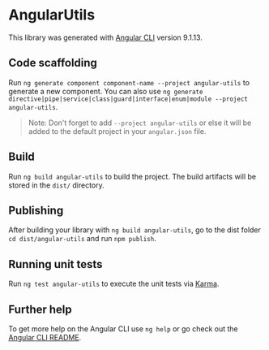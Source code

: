 # AngularUtils

This library was generated with [Angular CLI](https://github.com/angular/angular-cli) version 9.1.13.

## Code scaffolding

Run `ng generate component component-name --project angular-utils` to generate a new component. You can also use `ng generate directive|pipe|service|class|guard|interface|enum|module --project angular-utils`.
> Note: Don't forget to add `--project angular-utils` or else it will be added to the default project in your `angular.json` file. 

## Build

Run `ng build angular-utils` to build the project. The build artifacts will be stored in the `dist/` directory.

## Publishing

After building your library with `ng build angular-utils`, go to the dist folder `cd dist/angular-utils` and run `npm publish`.

## Running unit tests

Run `ng test angular-utils` to execute the unit tests via [Karma](https://karma-runner.github.io).

## Further help

To get more help on the Angular CLI use `ng help` or go check out the [Angular CLI README](https://github.com/angular/angular-cli/blob/master/README.md).
